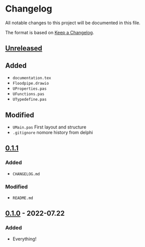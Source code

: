 # Changelog

All notable changes to this project will be documented in this file.

The format is based on [Keep a
Changelog](https://keepachangelog.com/en/1.0.0/).

## [Unreleased]

## Added

- `documentation.tex`
- `Floodpipe.drawio`
- `UProperties.pas`
- `UFunctions.pas`
- `UTypedefine.pas`

## Modified

- `UMain.pas` First layout and structure
- `.gitignore` nomore history from delphi

## [0.1.1]

### Added

- `CHANGELOG.md`

### Modified

- `README.md`

## [0.1.0] - 2022-07.22

### Added

- Everything!

[Unreleased]: https://github.com/thezitrox/floodpipe/compare/v0.1.1...HEAD
[0.1.1]: https://github.com/TheZitroX/floodpipe/releases/tag/v0.1.1
[0.1.0]: https://github.com/TheZitroX/floodpipe/releases/tag/v0.1.0
